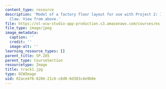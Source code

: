 ```yaml
---
content_type: resource
description: 'Model of a factory floor layout for use with Project 2: Industrial Salvage
  Claw. View from above.'
file: https://ol-ocw-studio-app-production.s3.amazonaws.com/courses/es-293-lego-robotics-spring-2007/02ace476828621c6c8d86d303c4e9b0e_track1.jpg
file_type: image/jpeg
image_metadata:
  caption: ''
  credit: ''
  image-alt: ''
learning_resource_types: []
parent_title: SP.285
parent_type: CourseSection
resourcetype: Image
title: track1.jpg
type: OCWImage
uid: 02ace476-8286-21c6-c8d8-6d303c4e9b0e
---
```

